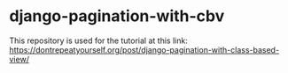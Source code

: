 # django-pagination-with-cbv
This repository is used for the tutorial at this link: https://dontrepeatyourself.org/post/django-pagination-with-class-based-view/
